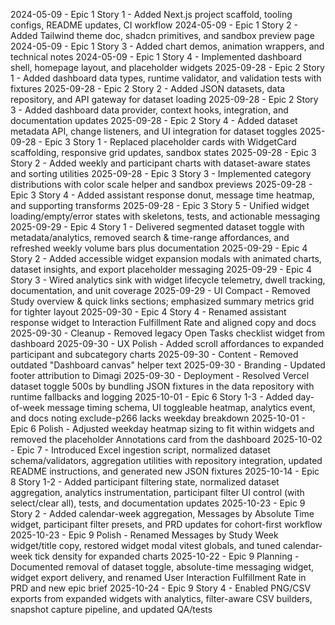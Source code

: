 2024-05-09 - Epic 1 Story 1 - Added Next.js project scaffold, tooling configs, README updates, CI workflow
2024-05-09 - Epic 1 Story 2 - Added Tailwind theme doc, shadcn primitives, and sandbox preview page
2024-05-09 - Epic 1 Story 3 - Added chart demos, animation wrappers, and technical notes
2024-05-09 - Epic 1 Story 4 - Implemented dashboard shell, homepage layout, and placeholder widgets
2025-09-28 - Epic 2 Story 1 - Added dashboard data types, runtime validator, and validation tests with fixtures
2025-09-28 - Epic 2 Story 2 - Added JSON datasets, data repository, and API gateway for dataset loading
2025-09-28 - Epic 2 Story 3 - Added dashboard data provider, context hooks, integration, and documentation updates
2025-09-28 - Epic 2 Story 4 - Added dataset metadata API, change listeners, and UI integration for dataset toggles
2025-09-28 - Epic 3 Story 1 - Replaced placeholder cards with WidgetCard scaffolding, responsive grid updates, sandbox states
2025-09-28 - Epic 3 Story 2 - Added weekly and participant charts with dataset-aware states and sorting utilities
2025-09-28 - Epic 3 Story 3 - Implemented category distributions with color scale helper and sandbox previews
2025-09-28 - Epic 3 Story 4 - Added assistant response donut, message time heatmap, and supporting transforms
2025-09-28 - Epic 3 Story 5 - Unified widget loading/empty/error states with skeletons, tests, and actionable messaging
2025-09-29 - Epic 4 Story 1 - Delivered segmented dataset toggle with metadata/analytics, removed search & time-range affordances, and refreshed weekly volume bars plus documentation
2025-09-29 - Epic 4 Story 2 - Added accessible widget expansion modals with animated charts, dataset insights, and export placeholder messaging
2025-09-29 - Epic 4 Story 3 - Wired analytics sink with widget lifecycle telemetry, dwell tracking, documentation, and unit coverage
2025-09-29 - UI Compact - Removed Study overview & quick links sections; emphasized summary metrics grid for tighter layout
2025-09-30 - Epic 4 Story 4 - Renamed assistant response widget to Interaction Fulfillment Rate and aligned copy and docs
2025-09-30 - Cleanup - Removed legacy Open Tasks checklist widget from dashboard
2025-09-30 - UX Polish - Added scroll affordances to expanded participant and subcategory charts
2025-09-30 - Content - Removed outdated "Dashboard canvas" helper text
2025-09-30 - Branding - Updated footer attribution to Dimagi
2025-09-30 - Deployment - Resolved Vercel dataset toggle 500s by bundling JSON fixtures in the data repository with runtime fallbacks and logging
2025-10-01 - Epic 6 Story 1-3 - Added day-of-week message timing schema, UI toggleable heatmap, analytics event, and docs noting exclude-p266 lacks weekday breakdown
2025-10-01 - Epic 6 Polish - Adjusted weekday heatmap sizing to fit within widgets and removed the placeholder Annotations card from the dashboard
2025-10-02 - Epic 7 - Introduced Excel ingestion script, normalized dataset schema/validators, aggregation utilities with repository integration, updated README instructions, and generated new JSON fixtures
2025-10-14 - Epic 8 Story 1-2 - Added participant filtering state, normalized dataset aggregation, analytics instrumentation, participant filter UI control (with select/clear all), tests, and documentation updates
2025-10-23 - Epic 9 Story 2 - Added calendar-week aggregation, Messages by Absolute Time widget, participant filter presets, and PRD updates for cohort-first workflow
2025-10-23 - Epic 9 Polish - Renamed Messages by Study Week widget/title copy, restored widget modal vitest globals, and tuned calendar-week tick density for expanded charts
2025-10-22 - Epic 9 Planning - Documented removal of dataset toggle, absolute-time messaging widget, widget export delivery, and renamed User Interaction Fulfillment Rate in PRD and new epic brief
2025-10-24 - Epic 9 Story 4 - Enabled PNG/CSV exports from expanded widgets with analytics, filter-aware CSV builders, snapshot capture pipeline, and updated QA/tests
